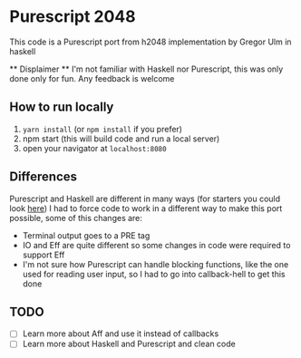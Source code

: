 Purescript 2048
===============

This code is a Purescript port from h2048 implementation by Gregor Ulm in haskell

** Displaimer ** I'm not familiar with Haskell nor Purescript, this was only done only for fun. Any feedback is welcome

How to run locally
------------------

1. `yarn install` (or `npm install` if you prefer)
2. npm start (this will build code and run a local server)
3. open your navigator at `localhost:8080`

Differences
-----------

Purescript and Haskell are different in many ways (for starters you could look [here](https://github.com/purescript/purescript/wiki/Differences-from-Haskell)) I had to force code to work in a different way to make this port possible, some of this changes are:

- Terminal output goes to a PRE tag
- IO and Eff are quite different so some changes in code were required to support Eff
- I'm not sure how Purescript can handle blocking functions, like the one used for reading user input, so I had to go into callback-hell to get this done

TODO
----

- [ ] Learn more about Aff and use it instead of callbacks
- [ ] Learn more about Haskell and Purescript and clean code